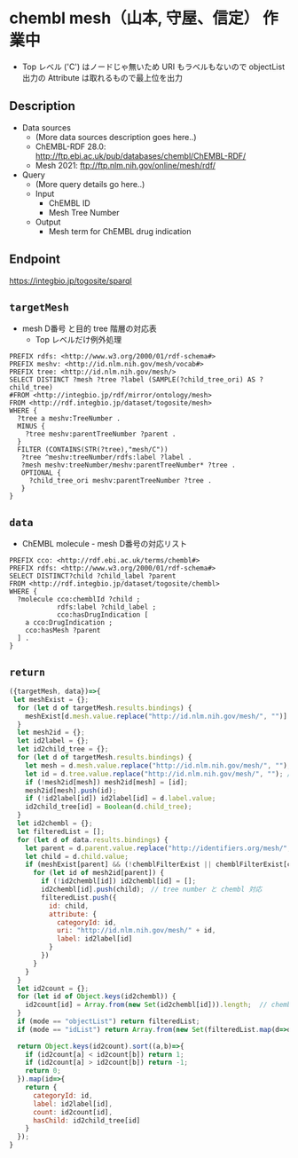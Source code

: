 # chembl mesh（山本, 守屋、信定） 作業中

* Top レベル ('C') はノードじゃ無いため URI もラベルもないので objectList 出力の Attribute は取れるもので最上位を出力

## Description

- Data sources
    - (More data sources description goes here..)
    - ChEMBL-RDF 28.0: http://ftp.ebi.ac.uk/pub/databases/chembl/ChEMBL-RDF/
    - Mesh 2021: ftp://ftp.nlm.nih.gov/online/mesh/rdf/
- Query
    - (More query details go here..)
    -  Input
        - ChEMBL ID
        - Mesh Tree Number
    - Output
        - Mesh term for ChEMBL drug indication

## Endpoint

https://integbio.jp/togosite/sparql

## `targetMesh`
- mesh D番号 と目的 tree 階層の対応表
  - Top レベルだけ例外処理
```sparql
PREFIX rdfs: <http://www.w3.org/2000/01/rdf-schema#>
PREFIX meshv: <http://id.nlm.nih.gov/mesh/vocab#>
PREFIX tree: <http://id.nlm.nih.gov/mesh/>
SELECT DISTINCT ?mesh ?tree ?label (SAMPLE(?child_tree_ori) AS ?child_tree)
#FROM <http://integbio.jp/rdf/mirror/ontology/mesh>
FROM <http://rdf.integbio.jp/dataset/togosite/mesh>
WHERE {
  ?tree a meshv:TreeNumber .
  MINUS { 
    ?tree meshv:parentTreeNumber ?parent .
  }
  FILTER (CONTAINS(STR(?tree),"mesh/C"))
   ?tree ^meshv:treeNumber/rdfs:label ?label .
   ?mesh meshv:treeNumber/meshv:parentTreeNumber* ?tree .
   OPTIONAL {
     ?child_tree_ori meshv:parentTreeNumber ?tree .
   }
}
```

## `data`
- ChEMBL molecule - mesh D番号の対応リスト
```sparql
PREFIX cco: <http://rdf.ebi.ac.uk/terms/chembl#> 
PREFIX rdfs: <http://www.w3.org/2000/01/rdf-schema#>
SELECT DISTINCT?child ?child_label ?parent 
FROM <http://rdf.integbio.jp/dataset/togosite/chembl>
WHERE {
  ?molecule cco:chemblId ?child ;
            rdfs:label ?child_label ;
            cco:hasDrugIndication [
    a cco:DrugIndication ;
    cco:hasMesh ?parent
  ] .
}
```
## `return`
```javascript
({targetMesh, data})=>{
 let meshExist = {};
  for (let d of targetMesh.results.bindings) {
    meshExist[d.mesh.value.replace("http://id.nlm.nih.gov/mesh/", "")] = true;
  }
  let mesh2id = {};
  let id2label = {};
  let id2child_tree = {};
  for (let d of targetMesh.results.bindings) {
    let mesh = d.mesh.value.replace("http://id.nlm.nih.gov/mesh/", "");
    let id = d.tree.value.replace("http://id.nlm.nih.gov/mesh/", ""); // tree number
    if (!mesh2id[mesh]) mesh2id[mesh] = [id];
    mesh2id[mesh].push(id);
    if (!id2label[id]) id2label[id] = d.label.value;
    id2child_tree[id] = Boolean(d.child_tree);
  }
  let id2chembl = {};
  let filteredList = [];
  for (let d of data.results.bindings) {
    let parent = d.parent.value.replace("http://identifiers.org/mesh/", "");
    let child = d.child.value;
    if (meshExist[parent] && (!chemblFilterExist || chemblFilterExist[child])) {
      for (let id of mesh2id[parent]) {
        if (!id2chembl[id]) id2chembl[id] = [];
        id2chembl[id].push(child);　// tree number と chembl 対応
        filteredList.push({
          id: child,
          attribute: {
            categoryId: id,
            uri: "http://id.nlm.nih.gov/mesh/" + id,
            label: id2label[id]
          }
        })
      }
    }
  }
  let id2count = {};
  for (let id of Object.keys(id2chembl)) {
    id2count[id] = Array.from(new Set(id2chembl[id])).length;  // chembl を unique してカウント
  }
  if (mode == "objectList") return filteredList;
  if (mode == "idList") return Array.from(new Set(filteredList.map(d=>d.id))); // chembl を unique
  
  return Object.keys(id2count).sort((a,b)=>{
    if (id2count[a] < id2count[b]) return 1;
    if (id2count[a] > id2count[b]) return -1;
    return 0;
  }).map(id=>{
    return {
      categoryId: id,
      label: id2label[id],
      count: id2count[id],
      hasChild: id2child_tree[id]
    }
  });                        
}
```